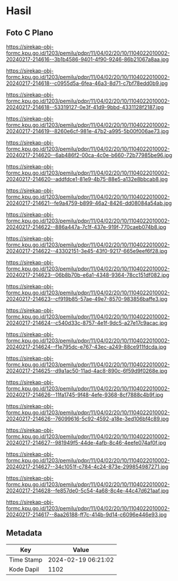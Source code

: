# Hasil

## Foto C Plano

https://sirekap-obj-formc.kpu.go.id/1203/pemilu/pdpr/11/04/02/20/10/1104022010002-20240217-214616--3b1b4586-9401-4f90-9246-86b21067a8aa.jpg

https://sirekap-obj-formc.kpu.go.id/1203/pemilu/pdpr/11/04/02/20/10/1104022010002-20240217-214618--c0955d5a-6fea-46a3-8d71-c7bf78edd0b9.jpg

https://sirekap-obj-formc.kpu.go.id/1203/pemilu/pdpr/11/04/02/20/10/1104022010002-20240217-214618--53319127-0e3f-41d9-9bbd-4331128f2187.jpg

https://sirekap-obj-formc.kpu.go.id/1203/pemilu/pdpr/11/04/02/20/10/1104022010002-20240217-214619--8260e6cf-981e-47b2-a995-5b00f006ae73.jpg

https://sirekap-obj-formc.kpu.go.id/1203/pemilu/pdpr/11/04/02/20/10/1104022010002-20240217-214620--6ab486f2-00ca-4c0e-b660-72b77985be96.jpg

https://sirekap-obj-formc.kpu.go.id/1203/pemilu/pdpr/11/04/02/20/10/1104022010002-20240217-214620--addfdce1-81e9-4b75-88e5-a132e8bbcab8.jpg

https://sirekap-obj-formc.kpu.go.id/1203/pemilu/pdpr/11/04/02/20/10/1104022010002-20240217-214621--fe9a4759-b899-46a2-8426-dd08084a54ab.jpg

https://sirekap-obj-formc.kpu.go.id/1203/pemilu/pdpr/11/04/02/20/10/1104022010002-20240217-214622--886a447a-7c1f-437e-919f-770caeb074b8.jpg

https://sirekap-obj-formc.kpu.go.id/1203/pemilu/pdpr/11/04/02/20/10/1104022010002-20240217-214622--43302151-3e45-43f0-9217-665e9eef6f28.jpg

https://sirekap-obj-formc.kpu.go.id/1203/pemilu/pdpr/11/04/02/20/10/1104022010002-20240217-214623--06b8b70b-e6a1-4348-9364-78cc151df082.jpg

https://sirekap-obj-formc.kpu.go.id/1203/pemilu/pdpr/11/04/02/20/10/1104022010002-20240217-214623--cf919b85-57ae-49e7-8570-983856baffe3.jpg

https://sirekap-obj-formc.kpu.go.id/1203/pemilu/pdpr/11/04/02/20/10/1104022010002-20240217-214624--c540d33c-8757-4e1f-9dc5-a27e17c9acac.jpg

https://sirekap-obj-formc.kpu.go.id/1203/pemilu/pdpr/11/04/02/20/10/1104022010002-20240217-214624--f1e795dc-e767-43ec-a249-88ce911fdcda.jpg

https://sirekap-obj-formc.kpu.go.id/1203/pemilu/pdpr/11/04/02/20/10/1104022010002-20240217-214625--d9a1ac50-11ad-4ac8-890c-6f59d9f0268e.jpg

https://sirekap-obj-formc.kpu.go.id/1203/pemilu/pdpr/11/04/02/20/10/1104022010002-20240217-214626--11fa1745-9f48-4efe-9368-8cf7888c4b9f.jpg

https://sirekap-obj-formc.kpu.go.id/1203/pemilu/pdpr/11/04/02/20/10/1104022010002-20240217-214626--76099616-5c92-4592-a18e-3ed106bf4c89.jpg

https://sirekap-obj-formc.kpu.go.id/1203/pemilu/pdpr/11/04/02/20/10/1104022010002-20240217-214627--981949f5-44de-4afb-8c46-4eefe074af0f.jpg

https://sirekap-obj-formc.kpu.go.id/1203/pemilu/pdpr/11/04/02/20/10/1104022010002-20240217-214627--34c1051f-c784-4c24-873e-299854987271.jpg

https://sirekap-obj-formc.kpu.go.id/1203/pemilu/pdpr/11/04/02/20/10/1104022010002-20240217-214628--fe857de0-5c54-4a68-8c4e-44c47d621aaf.jpg

https://sirekap-obj-formc.kpu.go.id/1203/pemilu/pdpr/11/04/02/20/10/1104022010002-20240217-214617--8aa26188-ff7c-414b-9d14-c6096e446e93.jpg


## Metadata

| Key        | Value               |
| ---------- | ------------------- |
| Time Stamp | 2024-02-19 06:21:02 |
| Kode Dapil | 1102                |



